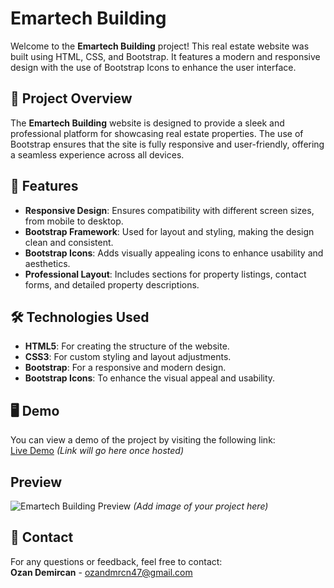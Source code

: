 # Emartech Building

Welcome to the **Emartech Building** project! This real estate website was built using HTML, CSS, and Bootstrap. It features a modern and responsive design with the use of Bootstrap Icons to enhance the user interface.

## 🎯 Project Overview
The **Emartech Building** website is designed to provide a sleek and professional platform for showcasing real estate properties. The use of Bootstrap ensures that the site is fully responsive and user-friendly, offering a seamless experience across all devices.

## 🚀 Features
- **Responsive Design**: Ensures compatibility with different screen sizes, from mobile to desktop.
- **Bootstrap Framework**: Used for layout and styling, making the design clean and consistent.
- **Bootstrap Icons**: Adds visually appealing icons to enhance usability and aesthetics.
- **Professional Layout**: Includes sections for property listings, contact forms, and detailed property descriptions.

## 🛠️ Technologies Used
- **HTML5**: For creating the structure of the website.
- **CSS3**: For custom styling and layout adjustments.
- **Bootstrap**: For a responsive and modern design.
- **Bootstrap Icons**: To enhance the visual appeal and usability.

## 🖥️ Demo
You can view a demo of the project by visiting the following link:  
[Live Demo](#) *(Link will go here once hosted)*

## Preview
![Emartech Building Preview](#) *(Add image of your project here)*

## 📧 Contact
For any questions or feedback, feel free to contact:  
**Ozan Demircan** - ozandmrcn47@gmail.com
